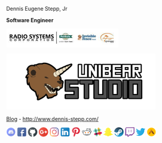 Dennis Eugene Stepp, Jr

**Software Engineer**

[![RSC](images/affiliations/rsc.png)](https://www.radiosystemscorporation.com/)

[![UnibearStudio](images/affiliations/unibear.png)](http://unibearstudio.com/)

[Blog](http://www.dennis-stepp.com/) - http://www.dennis-stepp.com/

![Discord](images/socialIcons/discord.png)
[![Facebook](images/socialIcons/facebook.png)](https://facebook.com/dj.stepp.7)
[![GitHub](images/socialIcons/github.png)](https://github.com/destepp11)
![G+](images/socialIcons/google.png)
[![Instagram](images/socialIcons/instagram.png)](https://www.instagram.com/destepp11/)
[![LinkedIn](images/socialIcons/linkedin.png)](https://linkedin.com/in/dennisstepp)
[![Pintrest](images/socialIcons/pintrest.png)](https://www.pinterest.com/destepp11/)
[![Reddit](images/socialIcons/reddit.png)](https://www.reddit.com/user/destepp/)
![Slack](images/socialIcons/slack.png)
![Snapchat](images/socialIcons/snapchat.png)
[![Steam](images/socialIcons/steam.png)](http://steamcommunity.com/profiles/76561198034649614/)
![Twitch](images/socialIcons/twitch.png)
[![Twitter](images/socialIcons/twitter.png)](https://twitter.com/destepp)
[![Untapped](images/socialIcons/untapped.png)](https://untappd.com/user/destepp11)